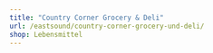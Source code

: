 ```yaml
---
title: "Country Corner Grocery & Deli"
url: /eastsound/country-corner-grocery-und-deli/
shop: Lebensmittel
---
```


